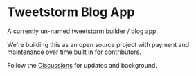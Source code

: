 # Tweetstorm Blog App

A currently un-named tweetstorm builder / blog app.

We're building this as an open source project with payment and maintenance over time built in for contributors.

Follow the [Discussions](https://github.com/bmann/tweetstorm-blog-app/discussions) for updates and background.


